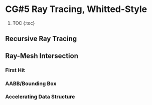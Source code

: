 # CG#5 Ray Tracing, Whitted-Style

1. TOC
{:toc}

## Recursive Ray Tracing

## Ray-Mesh Intersection
### First Hit
### AABB/Bounding Box
### Accelerating Data Structure